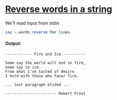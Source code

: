 [1]: https://rosettacode.org/wiki/Reverse_words_in_a_string

# [Reverse words in a string][1]


We'll read input from stdin

```perl
say ~.words.reverse for lines
```

#### Output:
```
------------ Fire and Ice ----------

Some say the world will end in fire,
Some say in ice.
From what I've tasted of desire
I hold with those who favor fire.

... last paragraph elided ...

----------------------- Robert Frost
```

